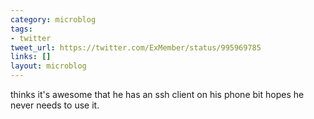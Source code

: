 ```yaml
---
category: microblog
tags:
- twitter
tweet_url: https://twitter.com/ExMember/status/995969785
links: []
layout: microblog
---
```

thinks it's awesome that he has an ssh client on his phone bit hopes he never needs to use it.
